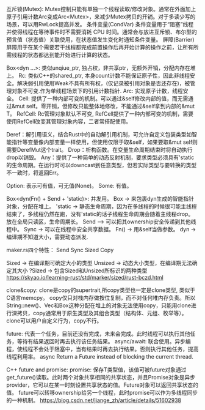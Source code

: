 互斥锁(Mutex): Mutex<T>控制只能有单独一个线程读取/修改对象。通常在外面加上原子引用计数Arc变成Arc<Mutex<T>>，来减少Mutex拷贝的开销。对于多读少写的场景，可以用RwLock提高并发。
条件变量(CondVar) 条件变量用于“阻塞”线程并使得线程在等待事件时不需要消耗 CPU 时间。通常会与放进互斥锁、布尔型的预言值（状态值）关联使用，在状态值发生变化时通知条件变量。
屏障(Barrier) 屏障用于在某个需要若干线程都完成前置操作后再开始计算的操作之前，让所有所需线程的状态都达到能开始进行计算的状态。


Box<dyn ...>: 类似unqiue_ptr, 独占权，非共享ptr，无额外开销，分配内存在堆上。
Rc: 类似C++的shared_ptr, 本身count计数不能保证原子性，因此非线程安全。解决弱引用使用Weak<T>不具有所有权，(仅记录被引用对象是否还存在)，被管理对象不可变.作为单线程场景下的引用计数指针.
Arc<T>: 实现原子计数，线程安全。
Cell<T>: 提供了一种内部可变的机制。可以通过&self修改内部的值，而无需通过&mut self。零开销，但修改只能整体地修改，不能通过&self拿到内部的&mut T。
RefCell: Rc管理对象默认不可变, RefCell提供了一种内部可变的机制，需要使用RefCell改变其管理对象内容，二者常搭配使用。


Deref：解引用语义，结合Rust中的自动解引用机制，可允许自定义包装类型如智能指针等变量像内部变量一样使用，但使用仅限于取&self，如果要取&mut self则需要DerefMut这个trait。
Drop：析构函数。在变量生命周期结束时将自动执行drop以销毁。
Any：提供了一种简单的动态反射机制，要求类型必须具有'static的生命周期。在运行时可以downcast到任意类型，但若实际类型与要转换的类型不一致时，将返回Err。


Option: 表示可有值，可无值(None)。
Some: 有值。


Box<dyn(Fn() + Send + 'static)>: 并发用。
Box -> 来包裹dyn生成的智能指针对象，分配在堆上。
'static -> 静态生命周期，因为在多线程的时候很可能主线程结束了，多线程仍然在跑，没有'static的话子线程生命周期会随着主线程drop。放在全局只读区，生命周期长。
Send —> 可以把其ownership安全传递到其他线程中。
Sync -> 可以在线程中安全共享数据。
Fn() -> 用&self当做参数。
dyn -> 编译期不知道大小，需要动态派发.

maker.rs四个特性：
Send Sync Sized Copy

Sized -> 在编译期可确定大小的类型
Unsized -> 动态大小类型，在编译期无法确定其大小
?Sized -> 包含Sized和Unsized所标识的两种类型
https://skyao.io/learning-rust/std/marker/sized/rust-bczd.html

clone&copy:
clone是copy的supertrait,所copy类型也一定是clone类型, 类似于C语言memcpy。
copy仅只对栈内存做按位复制，而不对任何堆内存负责。所以String::new()、Vec<T>和Box<T>这种分配在堆上的对象无法使用copy，只能用clone进行深拷贝，copy通常用于原生类型及其组合类型（结构体、元组、枚举等）。
clone可以用户自定义行为，copy不行。

future: 代表一个任务，目前还没有完成，未来会完成。此时线程可以执行其他任务，等待有结果返回时再去执行该任务结果。
async/await: 联合使用。异步编程，使线程不会处于阻塞中，当有结果时再去执行结果。否则执行其他任务，提高线程利用率。
async Return a Future instead of blocking the current thread.

C++ future and promise:
promise: 保存T类型值，该值可被future对象通过get_future()读取。此时两个对象共享相同的共享状态，并且Promise对象是异步provider，它可以在某一时刻设置共享状态的值。Future对象可以返回共享状态的值。
future可以转移ownership给另一个线程，此时promise可以作为多线程同步的一种机制。
https://blog.csdn.net/jiange_zh/article/details/51602938
